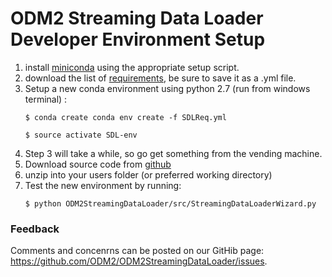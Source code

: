 # ODM2 Streaming Data Loader Developer Environment Setup

1. install [miniconda](http://repo.continuum.io/miniconda/index.html) using the appropriate setup script.
2. download the list of [requirements](https://github.com/ODM2/ODM2StreamingDataLoader/blob/master/SDLReq.txt), be sure to save it as a .yml file.
3. Setup a new conda environment using python 2.7 (run from windows terminal) :
    ```
    $ conda create conda env create -f SDLReq.yml
    
    $ source activate SDL-env
    ```
4. Step 3 will take a while, so go get something from the vending machine.
5. Download source code from [github](https://github.com/ODM2/ODM2StreamingDataLoader/archive/master.zip)
6. unzip into your users folder (or preferred working directory)
7. Test the new environment by running:
    ```
    $ python ODM2StreamingDataLoader/src/StreamingDataLoaderWizard.py
    ```
 

### Feedback
Comments and concenrns can be posted on our GitHib page: https://github.com/ODM2/ODM2StreamingDataLoader/issues.
